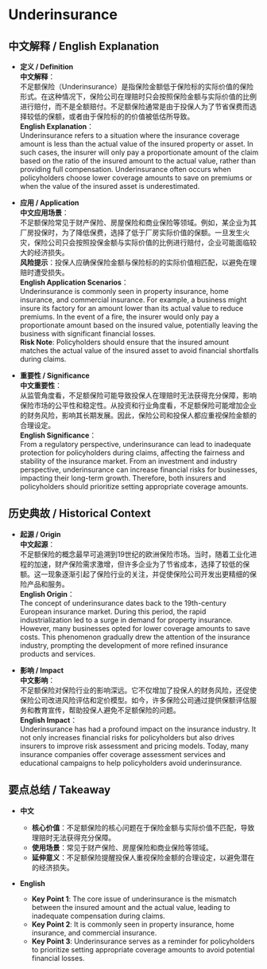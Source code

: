 # Underinsurance

## 中文解释 / English Explanation

* **定义 / Definition**  
  **中文解释**：  
  不足额保险（Underinsurance）是指保险金额低于保险标的实际价值的保险形式。在这种情况下，保险公司在理赔时只会按照保险金额与实际价值的比例进行赔付，而不是全额赔付。不足额保险通常是由于投保人为了节省保费而选择较低的保额，或者由于保险标的的价值被低估所导致。  
  **English Explanation**：  
  Underinsurance refers to a situation where the insurance coverage amount is less than the actual value of the insured property or asset. In such cases, the insurer will only pay a proportionate amount of the claim based on the ratio of the insured amount to the actual value, rather than providing full compensation. Underinsurance often occurs when policyholders choose lower coverage amounts to save on premiums or when the value of the insured asset is underestimated.

* **应用 / Application**  
  **中文应用场景**：  
  不足额保险常见于财产保险、房屋保险和商业保险等领域。例如，某企业为其厂房投保时，为了降低保费，选择了低于厂房实际价值的保额。一旦发生火灾，保险公司只会按照投保金额与实际价值的比例进行赔付，企业可能面临较大的经济损失。  
  **风险提示**：投保人应确保保险金额与保险标的的实际价值相匹配，以避免在理赔时遭受损失。  
  **English Application Scenarios**：  
  Underinsurance is commonly seen in property insurance, home insurance, and commercial insurance. For example, a business might insure its factory for an amount lower than its actual value to reduce premiums. In the event of a fire, the insurer would only pay a proportionate amount based on the insured value, potentially leaving the business with significant financial losses.  
  **Risk Note**: Policyholders should ensure that the insured amount matches the actual value of the insured asset to avoid financial shortfalls during claims.

* **重要性 / Significance**  
  **中文重要性**：  
  从监管角度看，不足额保险可能导致投保人在理赔时无法获得充分保障，影响保险市场的公平性和稳定性。从投资和行业角度看，不足额保险可能增加企业的财务风险，影响其长期发展。因此，保险公司和投保人都应重视保险金额的合理设定。  
  **English Significance**：  
  From a regulatory perspective, underinsurance can lead to inadequate protection for policyholders during claims, affecting the fairness and stability of the insurance market. From an investment and industry perspective, underinsurance can increase financial risks for businesses, impacting their long-term growth. Therefore, both insurers and policyholders should prioritize setting appropriate coverage amounts.

## 历史典故 / Historical Context

* **起源 / Origin**  
  **中文起源**：  
  不足额保险的概念最早可追溯到19世纪的欧洲保险市场。当时，随着工业化进程的加速，财产保险需求激增，但许多企业为了节省成本，选择了较低的保额。这一现象逐渐引起了保险行业的关注，并促使保险公司开发出更精细的保险产品和服务。  
  **English Origin**：  
  The concept of underinsurance dates back to the 19th-century European insurance market. During this period, the rapid industrialization led to a surge in demand for property insurance. However, many businesses opted for lower coverage amounts to save costs. This phenomenon gradually drew the attention of the insurance industry, prompting the development of more refined insurance products and services.

* **影响 / Impact**  
  **中文影响**：  
  不足额保险对保险行业的影响深远。它不仅增加了投保人的财务风险，还促使保险公司改进风险评估和定价模型。如今，许多保险公司通过提供保额评估服务和教育宣传，帮助投保人避免不足额保险的问题。  
  **English Impact**：  
  Underinsurance has had a profound impact on the insurance industry. It not only increases financial risks for policyholders but also drives insurers to improve risk assessment and pricing models. Today, many insurance companies offer coverage assessment services and educational campaigns to help policyholders avoid underinsurance.

## 要点总结 / Takeaway

* **中文**  
  - **核心价值**：不足额保险的核心问题在于保险金额与实际价值不匹配，导致理赔时无法获得充分保障。  
  - **使用场景**：常见于财产保险、房屋保险和商业保险等领域。  
  - **延伸意义**：不足额保险提醒投保人重视保险金额的合理设定，以避免潜在的经济损失。

* **English**  
  - **Key Point 1**: The core issue of underinsurance is the mismatch between the insured amount and the actual value, leading to inadequate compensation during claims.  
  - **Key Point 2**: It is commonly seen in property insurance, home insurance, and commercial insurance.  
  - **Key Point 3**: Underinsurance serves as a reminder for policyholders to prioritize setting appropriate coverage amounts to avoid potential financial losses.